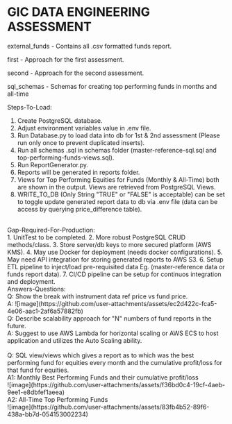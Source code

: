 # GIC DATA ENGINEERING ASSESSMENT<br/>

external_funds - Contains all .csv formatted funds report.<br/>

first - Approach for the first assessment.<br/>

second - Approach for the second assessment.<br/>

sql_schemas - Schemas for creating top performing funds in months and all-time<br/>

Steps-To-Load:<br/>
  1. Create PostgreSQL database.
  2. Adjust environment variables value in .env file.
  3. Run Database.py to load data into db for 1st & 2nd assessment (Please run only once to prevent duplicated inserts).
  4. Run all schemas .sql in schemas folder (master-reference-sql.sql and top-performing-funds-views.sql).
  5. Run ReportGenerator.py.
  6. Reports will be generated in reports folder.
  7. Views for Top Performing Equities for Funds (Monthly & All-Time) both are shown in the output. Views are retrieved from PostgreSQL Views.
  8. WRITE_TO_DB (Only String "TRUE" or "FALSE" is acceptable) can be set to toggle update generated report data to db via .env file (data can be access by querying price_difference table).

<br/>
Gap-Required-For-Production:<br/>
  1. UnitTest to be completed.
  2. More robust PostgreSQL CRUD methods/class.
  3. Store server/db keys to more secured platform (AWS KMS).
  4. May use Docker for deployment (needs docker configurations).
  5. May need API integration for storing generated reports to AWS S3.
  6. Setup ETL pipeline to inject/load pre-requisited data Eg. (master-reference data or funds report data).
  7. CI/CD pipeline can be setup for continuos integration and deployment.
<br/>
Answers-Questions:<br/>
  Q: Show the break with instrument data ref price vs fund price.<br/>
  A: ![image](https://github.com/user-attachments/assets/ec2d422c-fca5-4e06-aac1-2af6a57882fb)
  <br/>
  Q: Describe scalability approach for "N" numbers of fund reports in the future.<br/>
  A: Suggest to use AWS Lambda for horizontal scaling or AWS ECS to host application and utilizes the Auto Scaling ability.<br/>
  <br/>
  Q: SQL view/views which gives a report as to which was the best performing fund for equities every month and the cumulative profit/loss for that fund for equities.<br/>
  A1: Monthly Best Performing Funds and their cumulative profit/loss<br/>
  ![image](https://github.com/user-attachments/assets/f36bd0c4-19cf-4aeb-9ee1-e8dbfef1aeea)
  <br/>
  A2: All-Time Top Performing Funds<br/>
  ![image](https://github.com/user-attachments/assets/83fb4b52-89f6-438a-bb7d-054153002234)<br/>


  




